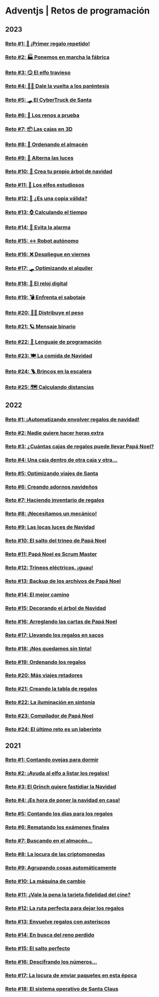 # Adventjs | Retos de programación
## 2023
### [Reto #1: 🎁 ¡Primer regalo repetido!](./2023/reto1.js)

### [Reto #2: 🏭 Ponemos en marcha la fábrica](./2023/reto2.js)

### [Reto #3: 😏 El elfo travieso](./2023/reto3.js)

### [Reto #4: 😵‍💫 Dale la vuelta a los paréntesis](./2023/reto4.js)

### [Reto #5: 🛷 El CyberTruck de Santa](./2023/reto5.js)

### [Reto #6: 🦌 Los renos a prueba](./2023/reto6.js)

### [Reto #7: 📦 Las cajas en 3D](./2023/reto7.js)

### [Reto #8: 🏬 Ordenando el almacén](./2023/reto8.js)

### [Reto #9: 🚦 Alterna las luces](./2023/reto9.js)

### [Reto #10: 🎄 Crea tu propio árbol de navidad](./2023/reto10.js)

### [Reto #11: 📖 Los elfos estudiosos](./2023/reto11.js)

### [Reto #12: 📸 ¿Es una copia válida?](./2023/reto12.js)

### [Reto #13: ⌚️ Calculando el tiempo](./2023/reto13.js)

### [Reto #14: 🚨 Evita la alarma](./2023/reto14.js)

### [Reto #15: ↔️ Robot autónomo](./2023/reto15.js)

### [Reto #16: ❌ Despliegue en viernes](./2023/reto16.js)

### [Reto #17: 🛷 Optimizando el alquiler](./2023/reto17.js)

### [Reto #18: 🔢 El reloj digital](./2023/reto18.js)

### [Reto #19: 💣 Enfrenta el sabotaje](./2023/reto19.js)

### [Reto #20: 🏋️‍♂️ Distribuye el peso](./2023/reto20.js)

### [Reto #21: 🪐 Mensaje binario](./2023/reto21.js)

### [Reto #22: 🚂 Lenguaje de programación](./2023/reto22.js)

### [Reto #23: 🍽️ La comida de Navidad](./2023/reto23.js)

### [Reto #24: 🪜 Brincos en la escalera](./2023/reto24.js)

### [Reto #25: 🗺️ Calculando distancias](./2023/reto25.js)

## 2022

### [Reto #1: ¡Automatizando envolver regalos de navidad!](./2022/reto1.js)

### [Reto #2: Nadie quiere hacer horas extra](./2022/reto2.js)

### [Reto #3: ¿Cuántas cajas de regalos puede llevar Papá Noel?](./2022/reto3.js)

### [Reto #4: Una caja dentro de otra caja y otra...](./2022/reto4.js)

### [Reto #5: Optimizando viajes de Santa](./2022/reto5.js)

### [Reto #6: Creando adornos navideños](./2022/reto6.js)

### [Reto #7: Haciendo inventario de regalos](./2022/reto7.js)

### [Reto #8: ¡Necesitamos un mecánico!](./2022/reto8.js)

### [Reto #9: Las locas luces de Navidad](./2022/reto9.js)

### [Reto #10: El salto del trineo de Papá Noel](./2022/reto10.js)

### [Reto #11: Papá Noel es Scrum Master](./2022/reto11.js)

### [Reto #12: Trineos eléctricos, ¡guau!](./2022/reto12.js)

### [Reto #13: Backup de los archivos de Papá Noel](./2022/reto13.js)

### [Reto #14: El mejor camino](./2022/reto14.js)

### [Reto #15: Decorando el árbol de Navidad](./2022/reto15.js)

### [Reto #16: Arreglando las cartas de Papá Noel](./2022/reto16.js)

### [Reto #17: Llevando los regalos en sacos](./2022/reto17.js)

### [Reto #18: ¡Nos quedamos sin tinta!](./2022/reto18.js)

### [Reto #19: Ordenando los regalos](./2022/reto19.js)

### [Reto #20: Más viajes retadores](./2022/reto20.js)

### [Reto #21: Creando la tabla de regalos](./2022/reto21.js)

### [Reto #22: La iluminación en sintonía](./2022/reto22.js)

### [Reto #23: Compilador de Papá Noel](./2022/reto23.js)

### [Reto #24: El último reto es un laberinto](./2022/reto24.js)

## 2021

### [Reto #1: Contando ovejas para dormir](./2021/reto1.js)

### [Reto #2: ¡Ayuda al elfo a listar los regalos!](./2021/reto2.js)

### [Reto #3: El Grinch quiere fastidiar la Navidad](./2021/reto3.js)

### [Reto #4: ¡Es hora de poner la navidad en casa!](./2021/reto4.js)

### [Reto #5: Contando los días para los regalos](./2021/reto5.js)

### [Reto #6: Rematando los exámenes finales](./2021/reto6.js)

### [Reto #7: Buscando en el almacén...](./2021/reto7.js)

### [Reto #8: La locura de las criptomonedas](./2021/reto8.js)

### [Reto #9: Agrupando cosas automáticamente](./2021/reto9.js)

### [Reto #10: La máquina de cambio](./2021/reto10.js)

### [Reto #11: ¿Vale la pena la tarjeta fidelidad del cine?](./2021/reto11.js)

### [Reto #12: La ruta perfecta para dejar los regalos](./2021/reto12.js)

### [Reto #13: Envuelve regalos con asteriscos](./2021/reto13.js)

### [Reto #14: En busca del reno perdido](./2021/reto14.js)

### [Reto #15: El salto perfecto](./2021/reto15.js)

### [Reto #16: Descifrando los números...](./2021/reto16.js)

### [Reto #17: La locura de enviar paquetes en esta época](./2021/reto17.js)

### [Reto #18: El sistema operativo de Santa Claus](./2021/reto18.js)

